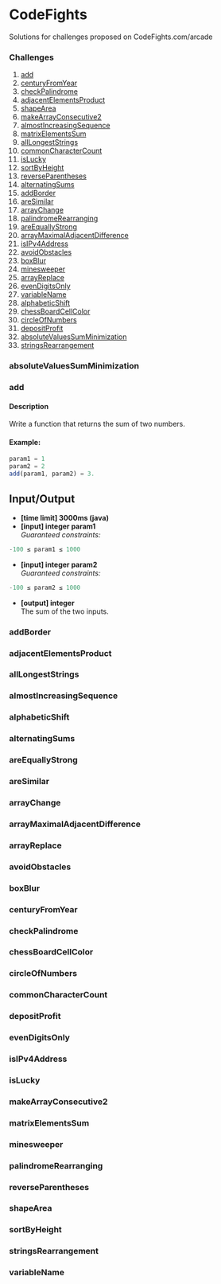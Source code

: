 # CodeFights
Solutions for challenges proposed on CodeFights.com/arcade

### Challenges

1. [add](#add)
2. [centuryFromYear](#centuryfromyear)
3. [checkPalindrome](#checkpalindrome)
4. [adjacentElementsProduct](#adjacentelementsproduct)
5. [shapeArea](#shapearea)
6. [makeArrayConsecutive2](#makearrayconsec)
7. [almostIncreasingSequence](#almostincreasingsequence)
8. [matrixElementsSum](#matrixelementssum)
9. [allLongestStrings](#alllongeststrings)
10. [commonCharacterCount](#commoncharactercount)
11. [isLucky](#islucky)
12. [sortByHeight](#sortbyheight)
13. [reverseParentheses](#reverseparentheses)
14. [alternatingSums](alternatingsums)
15. [addBorder](addborder)
16. [areSimilar](aresimilar)
17. [arrayChange](arraychange)
18. [palindromeRearranging](palindromerearranging)
19. [areEquallyStrong](areequallystring)
20. [arrayMaximalAdjacentDifference](arraymaximaladjacentdifference)
21. [isIPv4Address](isip4vaddress)
22. [avoidObstacles](avoidobstacles)
23. [boxBlur](boxblur)
24. [minesweeper](minesweeper)
25. [arrayReplace](arrayreplace)
26. [evenDigitsOnly](evendigitsonly)
27. [variableName](variablename)
28. [alphabeticShift](alphabeticshift)
29. [chessBoardCellColor](chessboardcellcolor)
30. [circleOfNumbers](circleofnumbers)
31. [depositProfit](depositprofit)
32. [absoluteValuesSumMinimization](absolutevaluessumminimization)
33. [stringsRearrangement](stringsrearrangement)

### absoluteValuesSumMinimization
### add
#### Description

Write a function that returns the sum of two numbers.

#### Example:

```Javascript
param1 = 1
param2 = 2
add(param1, param2) = 3.
```

## Input/Output

- **[time limit] 3000ms (java)**
- **[input] integer param1** <br>
*Guaranteed constraints:* <br>
```Javascript
-100 ≤ param1 ≤ 1000
```
- **[input] integer param2** <br>
*Guaranteed constraints:* <br>
```Javascript
-100 ≤ param2 ≤ 1000
```
- **[output] integer** <br>
The sum of the two inputs.

### addBorder
### adjacentElementsProduct
### allLongestStrings
### almostIncreasingSequence
### alphabeticShift
### alternatingSums
### areEquallyStrong
### areSimilar
### arrayChange
### arrayMaximalAdjacentDifference
### arrayReplace
### avoidObstacles
### boxBlur
### centuryFromYear
### checkPalindrome
### chessBoardCellColor
### circleOfNumbers
### commonCharacterCount
### depositProfit
### evenDigitsOnly
### isIPv4Address
### isLucky
### makeArrayConsecutive2
### matrixElementsSum
### minesweeper
### palindromeRearranging
### reverseParentheses
### shapeArea
### sortByHeight
### stringsRearrangement
### variableName










